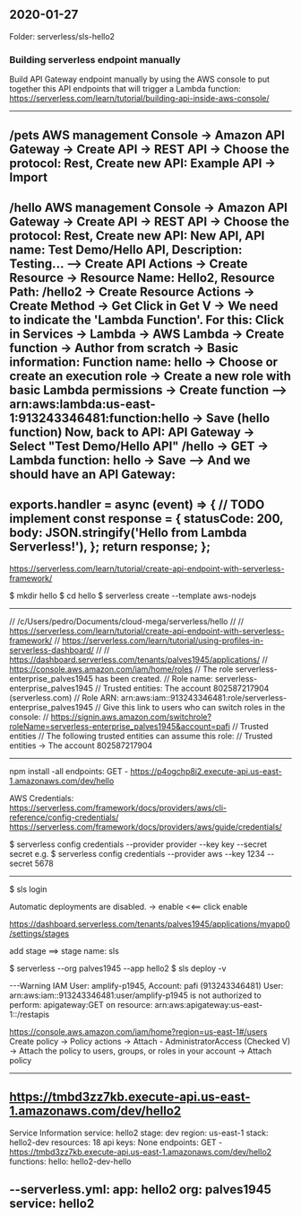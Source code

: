 2020-01-27
-------------

Folder: serverless/sls-hello2

### Building serverless endpoint manually
Build API Gateway endpoint manually by using the AWS console to put together this API endpoints that will trigger a Lambda function:
https://serverless.com/learn/tutorial/building-api-inside-aws-console/

---
/pets
AWS management Console -> Amazon API Gateway -> Create API -> REST API -> 
	Choose the protocol: Rest, Create new API: Example API -> Import 
---
/hello
AWS management Console -> Amazon API Gateway -> Create API -> REST API -> 
	Choose the protocol:  Rest, Create new API: New API, API name: Test Demo/Hello API, Description: Testing...
	--> Create API
Actions -> Create Resource -> Resource Name: Hello2, Resource Path: /hello2 -> Create Resource
Actions -> Create Method -> Get
Click in Get V -> We need to indicate the 'Lambda Function'. For this:
Click in Services -> Lambda -> AWS Lambda -> Create function -> Author from scratch
	-> Basic information: Function name:  hello
	-> Choose or create an execution role -> Create a new role with basic Lambda permissions
	-> Create function  --> arn:aws:lambda:us-east-1:913243346481:function:hello
	-> Save (hello function)
Now, back to API:
API Gateway -> Select "Test Demo/Hello API"
/hello -> GET -> Lambda function: hello -> Save --> And we should have an API Gateway: 
---
exports.handler = async (event) => {
    // TODO implement
    const response = {
        statusCode: 200,
        body: JSON.stringify('Hello from Lambda Serverless!'),
    };
    return response;
};
---

https://serverless.com/learn/tutorial/create-api-endpoint-with-serverless-framework/

$ mkdir hello
$ cd hello
$ serverless create --template aws-nodejs

---

// /c/Users/pedro/Documents/cloud-mega/serverless/hello
//
// https://serverless.com/learn/tutorial/create-api-endpoint-with-serverless-framework/
// https://serverless.com/learn/tutorial/using-profiles-in-serverless-dashboard/
//
// https://dashboard.serverless.com/tenants/palves1945/applications/
// https://console.aws.amazon.com/iam/home/roles
// The role serverless-enterprise_palves1945 has been created.
// Role name: serverless-enterprise_palves1945
// Trusted entities: The account 802587217904 (serverless.com)
// Role ARN: arn:aws:iam::913243346481:role/serverless-enterprise_palves1945
// Give this link to users who can switch roles in the console:
//     https://signin.aws.amazon.com/switchrole?roleName=serverless-enterprise_palves1945&account=pafi
//  Trusted entities
// The following trusted entities can assume this role:
// Trusted entities -> The account 802587217904

---

npm install -all
endpoints:
  GET - https://p4ogchp8i2.execute-api.us-east-1.amazonaws.com/dev/hello

AWS Credentials:
https://serverless.com/framework/docs/providers/aws/cli-reference/config-credentials/
https://serverless.com/framework/docs/providers/aws/guide/credentials/

$ serverless config credentials --provider provider --key key --secret secret
e.g.
$ serverless config credentials --provider aws --key 1234 --secret 5678

---

$ sls login

Automatic deployments are disabled. -> enable <<== click enable

https://dashboard.serverless.com/tenants/palves1945/applications/myapp0/settings/stages

add stage  ==> stage name: sls

$ serverless --org palves1945 --app hello2
$ sls deploy -v


---Warning IAM User: amplify-p1945, Account: pafi (913243346481)
 User: arn:aws:iam::913243346481:user/amplify-p1945 is not authorized to perform: apigateway:GET on resource: arn:aws:apigateway:us-east-1::/restapis

https://console.aws.amazon.com/iam/home?region=us-east-1#/users
Create policy -> Policy actions -> Attach -  AdministratorAccess (Checked V)
-> Attach the policy to users, groups, or roles in your account
-> Attach policy

---

https://tmbd3zz7kb.execute-api.us-east-1.amazonaws.com/dev/hello2
--
Service Information
service: hello2
stage: dev
region: us-east-1
stack: hello2-dev
resources: 18
api keys:
  None
endpoints:
  GET - https://tmbd3zz7kb.execute-api.us-east-1.amazonaws.com/dev/hello2
functions:
  hello: hello2-dev-hello


--serverless.yml:
app: hello2
org: palves1945
service: hello2
--------



